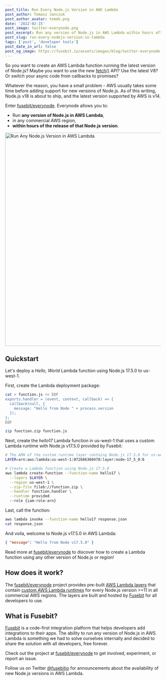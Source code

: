 ```yaml
---
post_title: Run Every Node.js Version in AWS Lambda
post_author: Tomasz Janczuk
post_author_avatar: tomek.png
date: '2022-02-15'
post_image: twitter-everynode.png
post_excerpt: Run any version of Node.js in AWS Lambda within hours after release using custom AWS Lambda runtimes from Fusebit
post_slug: run-every-nodejs-version-in-lambda
tags: ['post', 'developer tools']
post_date_in_url: false
post_og_image: https://fusebit.io/assets/images/blog/twitter-everynode.png
---
```


So you want to create an AWS Lambda function running the latest version of Node.js? Maybe you want to use the new [fetch()](https://fusebit.io/blog/node-fetch/) API? Use the latest V8? Or switch your async code from callbacks to promises?

Whatever the reason, you have a small problem - AWS usually takes some time before adding support for new versions of Node.js. As of this writing, Node.js v18 is about to ship, and the latest version supported by AWS is v14.

Enter [fusebit/everynode](https://github.com/fusebit/everynode). Everynode allows you to:

- Run **any version of Node.js in AWS Lambda**,
- in any commercial AWS region,
- **within hours of the release of that Node.js version**.

<img width="689" alt="Run Any Node.js Version in AWS Lambda" src="https://user-images.githubusercontent.com/822369/153952823-df80628b-5d86-467c-b3a5-c4494e28a8b0.png">

## Quickstart

Let's deploy a _Hello, World_ Lambda function using Node.js 17.5.0 to us-west-1.

First, create the Lambda deployment package:

```bash
cat > function.js << EOF
exports.handler = (event, context, callback) => {
  callback(null, {
    message: "Hello from Node " + process.version
  });
};
EOF

zip function.zip function.js
```

Next, create the _hello17_ Lambda function in us-west-1 that uses a custom Lambda runtime with Node.js v17.5.0 provided by Fusebit:

```bash
# The ARN of the custom runtime layer containg Node.js 17.5.0 for us-west-1
LAYER=arn:aws:lambda:us-west-1:072686360478:layer:node-17_5_0:6

# Create a Lambda function using Node.js 17.5.0
aws lambda create-function --function-name hello17 \
  --layers $LAYER \
  --region us-west-1 \
  --zip-file fileb://function.zip \
  --handler function.handler \
  --runtime provided
  --role {iam-role-arn}
```

Last, call the function:

```bash
aws lambda invoke --function-name hello17 response.json
cat response.json
```

And voila, welcome to Node.js v17.5.0 in AWS Lambda:

```json
{ "message": "Hello from Node v17.5.0" }
```

Read more at [fusebit/everynode](https://github.com/fusebit/everynode) to discover how to create a Lambda function using any other version of Node.js or region!

## How does it work?

The [fusebit/everynode](https://github.com/fusebit/everynode) project provides pre-built [AWS Lambda layers](https://docs.aws.amazon.com/lambda/latest/dg/configuration-layers.html) that contain [custom AWS Lambda runtimes](https://docs.aws.amazon.com/lambda/latest/dg/runtimes-custom.html) for every Node.js version >=11 in all commercial AWS regions. The layers are built and hosted by [Fusebit](https://fusebit.io) for all developers to use.

## What is Fusebit?

[Fusebit](https://fusebit.io) is a code-first integration platform that helps developers add integrations to their apps. The ability to run any version of Node.js in AWS Lambda is something we had to solve ourselves internally and decided to share the solution with all developers, free forever.

Check out the project at [fusebit/everynode](https://github.com/fusebit/everynode) to get involved, experiment, or report an issue.

Follow us on Twitter [@fusebitio](https://twitter.com/fusebitio) for announcements about the availability of new Node.js versions in AWS Lambda.
